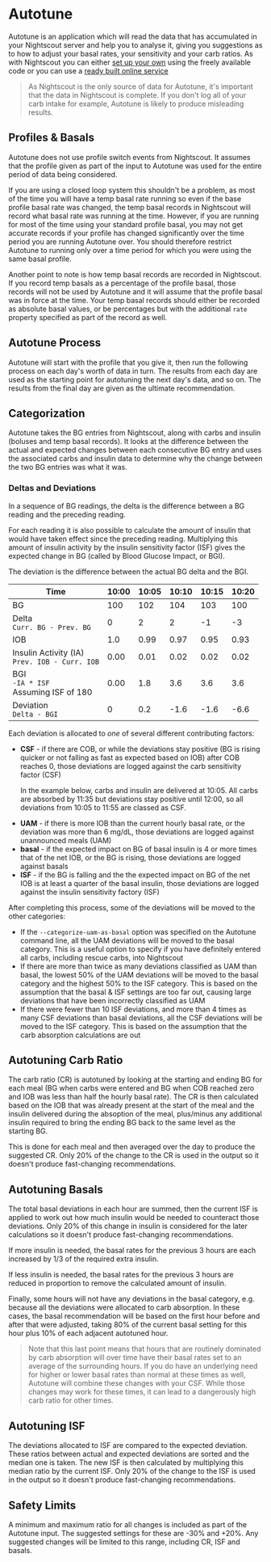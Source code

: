 # Autotune

Autotune is an application which will read the data that has accumulated in your Nightscout server and help you to analyse it, giving you suggestions as to how to adjust your basal rates, your sensitivity and your carb ratios. As with Nightscout you can either [set up your own](https://openaps.readthedocs.io/en/latest/docs/Customize-Iterate/autotune.html) using the freely available code or you can use a [ready built online service](https://autotuneweb.azurewebsites.net/)

> As Nightscout is the only source of data for Autotune, it's important that the data in Nightscout is complete. If you don't log all of your carb intake for example, Autotune is likely to produce misleading results.

## Profiles & Basals

Autotune does not use profile switch events from Nightscout. It assumes that the profile given as part of the input to Autotune was used for the entire period of data being considered.

If you are using a closed loop system this shouldn't be a problem, as most of the time you will have a temp basal rate running so even if the base profile basal rate was changed, the temp basal records in Nightscout will record what basal rate was running at the time. However, if you are running for most of the time using your standard profile basal, you may not get accurate records if your profile has changed significantly over the time period you are running Autotune over. You should therefore restrict Autotune to running only over a time period for which you were using the same basal profile.

Another point to note is how temp basal records are recorded in Nightscout. If you record temp basals as a percentage of the profile basal, those records will not be used by Autotune and it will assume that the profile basal was in force at the time. Your temp basal records should either be recorded as absolute basal values, or be percentages but with the additional `rate` property specified as part of the record as well.

## Autotune Process

Autotune will start with the profile that you give it, then run the following process on each day's worth of data in turn. The results from each day are used as the starting point for autotuning the next day's data, and so on. The results from the final day are given as the ultimate recommendation.

## Categorization

Autotune takes the BG entries from Nightscout, along with carbs and insulin (boluses and temp basal records). It looks at the difference between the actual and expected changes between each consecutive BG entry and uses the associated carbs and insulin data to determine why the change between the two BG entries was what it was.

### Deltas and Deviations

In a sequence of BG readings, the delta is the difference between a BG reading and the preceding reading.

For each reading it is also possible to calculate the amount of insulin that would have taken effect since the preceding reading. Multiplying this amount of insulin activity by the insulin sensitivity factor (ISF) gives the expected change in BG (called by Blood Glucose Impact, or BGI).

The deviation is the difference between the actual BG delta and the BGI.

| Time | 10:00 | 10:05 | 10:10 | 10:15 | 10:20 |
|------|-------|-------|-------|-------|-------|
| BG   | 100   | 102   | 104   | 103   | 100   |
| Delta<br />`Curr. BG - Prev. BG` | 0 | 2 | 2 | -1 | -3 |
| IOB  | 1.0   | 0.99  | 0.97  | 0.95  | 0.93  |
| Insulin Activity (IA)<br />`Prev. IOB - Curr. IOB` | 0.00 | 0.01 | 0.02 | 0.02 | 0.02 |
| BGI<br />`-IA * ISF`<br />Assuming ISF of 180 | 0.00 | 1.8 | 3.6 | 3.6 | 3.6 |
| Deviation<br />`Delta - BGI` | 0 | 0.2 | -1.6 | -1.6 | -6.6 |

Each deviation is allocated to *one* of several different contributing factors:

<script type="text/javascript" src="https://www.google.com/jsapi?autoload={'modules':[{'name':'visualization','version':'1','packages':['corechart']}]}"></script>
<script type="text/javascript">
var drawChart = function(chartId, carbs, bolus, bg) {
    var data = new google.visualization.DataTable();
    data.addColumn('timeofday', 'Time');
    data.addColumn('number', 'BG (mg/dL)');
    data.addColumn('number', 'IOB (U)');
    data.addColumn('number', 'COB (g)');
    data.addColumn('number', 'Expected BG');
    data.addColumn('number', 'Dev');
    data.addColumn({ type: 'string', role: 'tooltip', p: { html: true } });
    
    //
    // Taken from https://github.com/Perceptus/GlucoDyn/blob/master/js/glucodyn/algorithms.js
    //
    //scheiner gi curves fig 7-8 from Think Like a Pancreas, fit with a triangle shaped absorbtion rate curve
    //see basic math pdf on repo for details
    //g is time in minutes,gt is carb type
    function cob(g,ct) {  
      
      if(g<=0) {
        tot=0.0
      } else if (g>=ct) {
        tot=1.0
      } else if ((g>0)&&(g<=ct/2.0)) {
        tot=2.0/Math.pow(ct,2)*Math.pow(g,2)
      } else 
        tot=-1.0+4.0/ct*(g-Math.pow(g,2)/(2.0*ct))
        return(tot);
    }
    
    //g is time in minutes from bolus event, idur=insulin duration
    //walsh iob curves
    function iob(g,idur) {  
      if(g<0.0) {
        tot=0.0  
      } else if(g==0.0) {
        tot=100.0
      } else if (g>=idur*60.0) {
        tot=0.0
      } else {
        if(idur==3) {
          tot=-3.203e-7*Math.pow(g,4)+1.354e-4*Math.pow(g,3)-1.759e-2*Math.pow(g,2)+9.255e-2*g+99.951
        } else if (idur==4) {
          tot=-3.31e-8*Math.pow(g,4)+2.53e-5*Math.pow(g,3)-5.51e-3*Math.pow(g,2)-9.086e-2*g+99.95
        } else if (idur==5) {
          tot=-2.95e-8*Math.pow(g,4)+2.32e-5*Math.pow(g,3)-5.55e-3*Math.pow(g,2)+4.49e-2*g+99.3
        } else if (idur==6) {
          tot=-1.493e-8*Math.pow(g,4)+1.413e-5*Math.pow(g,3)-4.095e-3*Math.pow(g,2)+6.365e-2*g+99.7
        } 
      }          
      return(tot);
    }
    
    var isf = 18;
    var expectedBG = bg[0];
    var basal = 5;
    var csf = false;
    var uam = false;
    
    var addRow = function(i) {
        var b = bg[i];
        var bPrev = i == 0 ? b : bg[i-1];
        var delta = b - bPrev;
        var c = i < carbs.time ? 0 : carbs.carbs * (1 - cob((i - carbs.time) * 5, 90));
        var ins = bolus.insulin * iob((i - bolus.time) * 5, 3) / 100;
        if (i == bolus.time)
            ins -= bolus.insulin;
        var insPrev = bolus.insulin * iob((i - bolus.time - 1) * 5, 3) / 100;
        var bgi = -(insPrev - ins) * isf;
        var dev = delta - bgi;
        var tt = "<p>Dev: <b>" + (Math.round(dev * 100) / 100) + "</b>";
        
        if (c > 0) {
            tt += "<br/>Classification: <b>CSF</b></p><hr/><p>COB &gt; 0";
            csf = true;
        }
        else if (csf && dev > 0) {
            tt += "<br/>Classification: <b>CSF</b></p><hr/><p>COB = 0 but Dev &gt; 0 so continuing previous CSF";
        }
        else {
            csf = false;
            
            if (ins > basal || dev > 6 || uam) {
                if (dev > 0) {
                    uam = true;
                }
                else {
                    uam = false;
                }
                
                tt += "<br/>Classification: <b>UAM</b></p><hr/><p>";
                
                if (ins > basal)
                    tt += "IOB &gt; basal";
                else if (dev > 6)
                    tt += "Dev &gt; 6";
                else if (uam)
                    tt += "Dev &gt; 0 so continuing previous UAM";
                else
                    tt += "Dev &lt;= 0 so finishing UAM";
            }
        }
        
        tt += "</p>";
        
        expectedBG += bgi;
        
        if (expectedBG < 0)
            expectedBG = 0;
        
        var time = 10 * 60 + i * 5;
        var hour = Math.floor(time / 60);
        var minutes = time % 60;
        data.addRow([ [ hour, minutes, 0 ], b, ins, c, expectedBG, dev, "<div style='padding: 4px'>" + tt + "</div>" ])
    }
    
    for (var i = 0; i < bg.length; i++)
        addRow(i);
    
    var options = {
        width: 900,
        height: 500,
        series: {
          0: {targetAxisIndex: 0},
          1: {targetAxisIndex: 1, lineWidth: 1},
          2: {targetAxisIndex: 1, lineWidth: 1},
          3: {targetAxisIndex: 0, lineDashStyle: [4, 4]},
          4: {targetAxisIndex: 1}
        },
        vAxes: {
          // Adds titles to each axis.
          0: {title: '', minValue: 0},
          1: {title: '', minValue: 0}
        },
        tooltip: {isHtml: true}
    };
    
    var chart = new google.visualization.LineChart(document.getElementById(chartId));
    
    chart.draw(data, options);
}
</script>

* **CSF** - if there are COB, or while the deviations stay positive (BG is rising quicker or not falling as fast as expected based on IOB) after COB reaches 0, those deviations are logged against the carb sensitivity factor (CSF)

  In the example below, carbs and insulin are delivered at 10:05. All carbs are absorbed by 11:35 but deviations stay positive until 12:00, so all deviations from 10:05 to 11:55 are classed as CSF.

<div id="csf_chart"></div>

<script type="text/javascript">
drawChart("csf_chart", { time: 1, carbs: 20 }, { time: 1, insulin: 10 }, [ 100, 102, 110, 120, 135, 140, 143, 144, 130, 118, 112, 102, 98, 96, 95, 94, 95, 97, 100, 102, 105, 104, 101, 98, 92, 90, 89, 86, 85, 84, 82, 80 ]);
</script>

* **UAM** - if there is more IOB than the current hourly basal rate, or the deviation was more than 6 mg/dL, those deviations are logged against unannounced meals (UAM)
* **basal** - if the expected impact on BG of basal insulin is 4 or more times that of the net IOB, or the BG is rising, those deviations are logged against basals
* **ISF** - if the BG is falling and the the expected impact on BG of the net IOB is at least a quarter of the basal insulin, those deviations are logged against the insulin sensitivity factory (ISF)

After completing this process, some of the deviations will be moved to the other categories:

* If the `--categorize-uam-as-basal` option was specified on the Autotune command line, all the UAM deviations will be moved to the basal category. This is a useful option to specify if you have definitely entered all carbs, including rescue carbs, into Nightscout
* If there are more than twice as many deviations classified as UAM than basal, the lowest 50% of the UAM deviations will be moved to the basal category and the highest 50% to the ISF category. This is based on the assumption that the basal & ISF settings are too far out, causing large deviations that have been incorrectly classified as UAM
* If there were fewer than 10 ISF deviations, and more than 4 times as many CSF deviations than basal deviations, all the CSF deviations will be moved to the ISF category. This is based on the assumption that the carb absorption calculations are out

## Autotuning Carb Ratio

The carb ratio (CR) is autotuned by looking at the starting and ending BG for each meal (BG when carbs were entered and BG when COB reached zero and IOB was less than half the hourly basal rate). The CR is then calculated based on the IOB that was already present at the start of the meal and the insulin delivered during the absoption of the meal, plus/minus any additional insulin required to bring the ending BG back to the same level as the starting BG.

This is done for each meal and then averaged over the day to produce the suggested CR. Only 20% of the change to the CR is used in the output so it doesn't produce fast-changing recommendations.

## Autotuning Basals

The total basal deviations in each hour are summed, then the current ISF is applied to work out how much insulin would be needed to counteract those deviations. Only 20% of this change in insulin is considered for the later calculations so it doesn't produce fast-changing recommendations.

If more insulin is needed, the basal rates for the previous 3 hours are each increased by 1/3 of the required extra insulin.

If less insulin is needed, the basal rates for the previous 3 hours are reduced in proportion to remove the calculated amount of insulin.

Finally, some hours will not have any deviations in the basal category, e.g. because all the deviations were allocated to carb absorption. In these cases, the basal recommendation will be based on the first hour before and after that were adjusted, taking 80% of the current basal setting for this hour plus 10% of each adjacent autotuned hour.

> Note that this last point means that hours that are routinely dominated by carb absorption will over time have their basal rates set to an average of the surrounding hours. If you do have an underlying need for higher or lower basal rates than normal at these times as well, Autotune will combine these changes with your CSF. While those changes may work for these times, it can lead to a dangerously high carb ratio for other times.

## Autotuning ISF

The deviations allocated to ISF are compared to the expected deviation. These ratios between actual and expected deviations are sorted and the median one is taken. The new ISF is then calculated by multiplying this median ratio by the current ISF. Only 20% of the change to the ISF is used in the output so it doesn't produce fast-changing recommendations.

## Safety Limits

A minimum and maximum ratio for all changes is included as part of the Autotune input. The suggested settings for these are -30% and +20%. Any suggested changes will be limited to this range, including CR, ISF and basals.